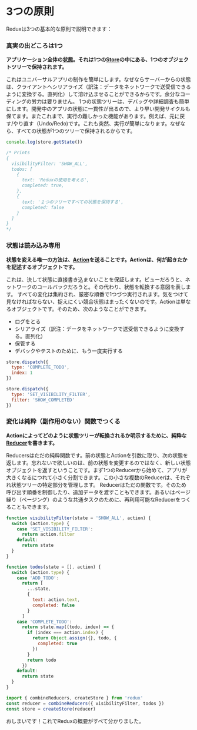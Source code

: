 # 3つの原則

Reduxは3つの基本的な原則で説明できます：

### 真実の出どころは1つ

**アプリケーション全体の[状態](../Glossary.md#state)。それは1つの[Store](../Glossary.md#store)の中にある、1つのオブジェクトツリーで保持されます。**

これはユニバーサルアプリの制作を簡単にします。なぜならサーバーからの状態は、クライアントへシリアライズ（訳注：データをネットワークで送受信できるように変換する。直列化）して溶け込ませることができるからです。余分なコーディングの労力は要りません。 1つの状態ツリーは、デバッグや詳細調査も簡単にします。開発中のアプリの状態に一貫性が出るので、より早い開発サイクルも保てます。またこれまで、実行の難しかった機能があります。例えば、元に戻す/やり直す（Undo/Redo)です。これも突然、実行が簡単になります。なぜなら、すべての状態が1つのツリーで保持されるからです。

```js
console.log(store.getState())

/* Prints
{
  visibilityFilter: 'SHOW_ALL',
  todos: [
    {
      text: 'Reduxの使用を考える',
      completed: true,
    },
    {
      text: '１つのツリーですべての状態を保持する',
      completed: false
    }
  ]
}
*/
```

### 状態は読み込み専用

**状態を変える唯一の方法は、[Action](../Glossary.md#action)を送ることです。Actionは、何が起きたかを記述するオブジェクトです。**

これは、決して状態に直接書き込まないことを保証します。ビューだろうと、ネットワークのコールバックだろうと。その代わり、状態を転換する意図を表します。 すべての変化は集約され、厳密な順番で1つづつ実行されます。気をつけて見なければならない、捉えにくい競合状態はまったくないのです。Actionは単なるオブジェクトです。そのため、次のようなことができます。
* ログをとる
* シリアライズ（訳注：データをネットワークで送受信できるように変換する。直列化）
* 保管する
* デバックやテストのために、もう一度実行する

```js
store.dispatch({
  type: 'COMPLETE_TODO',
  index: 1
})

store.dispatch({
  type: 'SET_VISIBILITY_FILTER',
  filter: 'SHOW_COMPLETED'
})
```

### 変化は純粋（副作用のない）関数でつくる

**Actionによってどのように状態ツリーが転換されるか明示するために、純粋な[Reducer](../Glossary.md#reducer)を書きます。**

Reducersはただの純粋関数です。前の状態とActionを引数に取り、次の状態を返します。忘れないで欲しいのは、前の状態を変更するのではなく、新しい状態オブジェクトを返すということです。まず1つのReducerから始めて、アプリが大きくなるにつれて小さく分割できます。この小さな複数のReducerは、それぞれ状態ツリーの特定部分を管理します。 Reducerはただの関数です。そのため呼び出す順番を制御したり、追加データを渡すこともできます。あるいはページ繰り（ページング）のような共通タスクのために、再利用可能なReducerをつくることもできます。

```js
function visibilityFilter(state = 'SHOW_ALL', action) {
  switch (action.type) {
    case 'SET_VISIBILITY_FILTER':
      return action.filter
    default:
      return state
  }
}

function todos(state = [], action) {
  switch (action.type) {
    case 'ADD_TODO':
      return [
        ...state,
        {
          text: action.text,
          completed: false
        }
      ]
    case 'COMPLETE_TODO':
      return state.map((todo, index) => {
        if (index === action.index) {
          return Object.assign({}, todo, {
            completed: true
          })
        }
        return todo
      })
    default:
      return state
  }
}

import { combineReducers, createStore } from 'redux'
const reducer = combineReducers({ visibilityFilter, todos })
const store = createStore(reducer)
```

おしまいです！これでReduxの概要がすべて分かりました。

